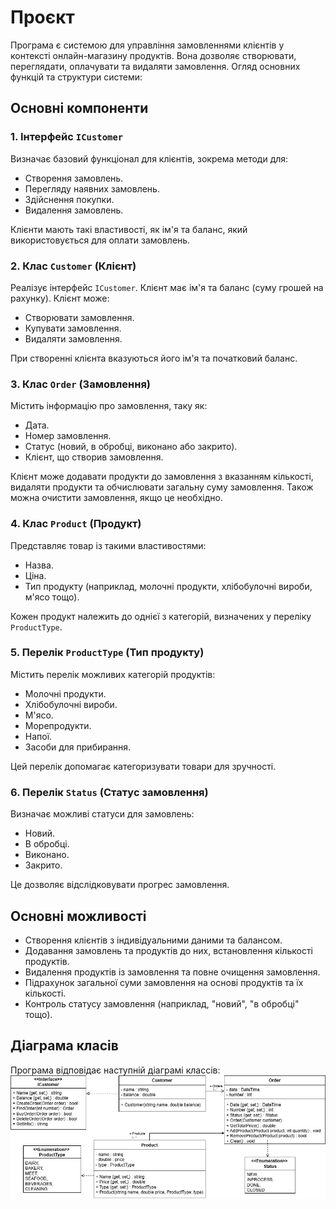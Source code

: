 # Проєкт
Програма є системою для управління замовленнями клієнтів у контексті онлайн-магазину продуктів. Вона дозволяє створювати, переглядати, оплачувати та видаляти замовлення. Огляд основних функцій та структури системи:

## Основні компоненти

### 1. Інтерфейс `ICustomer`
Визначає базовий функціонал для клієнтів, зокрема методи для:
- Створення замовлень.
- Перегляду наявних замовлень.
- Здійснення покупки.
- Видалення замовлень.

Клієнти мають такі властивості, як ім'я та баланс, який використовується для оплати замовлень.

### 2. Клас `Customer` (Клієнт)
Реалізує інтерфейс `ICustomer`. Клієнт має ім'я та баланс (суму грошей на рахунку). Клієнт може:
- Створювати замовлення.
- Купувати замовлення.
- Видаляти замовлення.


При створенні клієнта вказуються його ім'я та початковий баланс.

### 3. Клас `Order` (Замовлення)
Містить інформацію про замовлення, таку як:
- Дата.
- Номер замовлення.
- Статус (новий, в обробці, виконано або закрито).
- Клієнт, що створив замовлення.

Клієнт може додавати продукти до замовлення з вказанням кількості, видаляти продукти та обчислювати загальну суму замовлення. Також можна очистити замовлення, якщо це необхідно.

### 4. Клас `Product` (Продукт)
Представляє товар із такими властивостями:
- Назва.
- Ціна.
- Тип продукту (наприклад, молочні продукти, хлібобулочні вироби, м'ясо тощо).

Кожен продукт належить до однієї з категорій, визначених у переліку `ProductType`.

### 5. Перелік `ProductType` (Тип продукту)
Містить перелік можливих категорій продуктів:
- Молочні продукти.
- Хлібобулочні вироби.
- М'ясо.
- Морепродукти.
- Напої.
- Засоби для прибирання.

Цей перелік допомагає категоризувати товари для зручності.

### 6. Перелік `Status` (Статус замовлення)
Визначає можливі статуси для замовлень:
- Новий.
- В обробці.
- Виконано.
- Закрито.

Це дозволяє відслідковувати прогрес замовлення.

## Основні можливості

- Створення клієнтів з індивідуальними даними та балансом.
- Додавання замовлень та продуктів до них, встановлення кількості продуктів.
- Видалення продуктів із замовлення та повне очищення замовлення.
- Підрахунок загальної суми замовлення на основі продуктів та їх кількості.
- Контроль статусу замовлення (наприклад, "новий", "в обробці" тощо).

## Діаграма класів

Програма відповідає наступній діаграмі классів:
![Діаграма](https://github.com/o-a-golovkina/Project/blob/master/Part%20A/Diagram-2.jpg)
